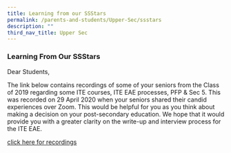 ```yaml
---
title: Learning from our SSStars
permalink: /parents-and-students/Upper-Sec/ssstars
description: ""
third_nav_title: Upper Sec
---
```

### Learning From Our SSStars

Dear Students, 

The link below contains recordings of some of your seniors from the Class of 2019 regarding some ITE courses, ITE EAE processes, PFP & Sec 5. This was recorded on 29 April 2020 when your seniors shared their candid experiences over Zoom. This would be helpful for you as you think about making a decision on your post-secondary education. We hope that it would provide you with a greater clarity on the write-up and interview process for the ITE EAE.

[click here for recordings](https://sites.google.com/moe.edu.sg/learningfromourstars/home)